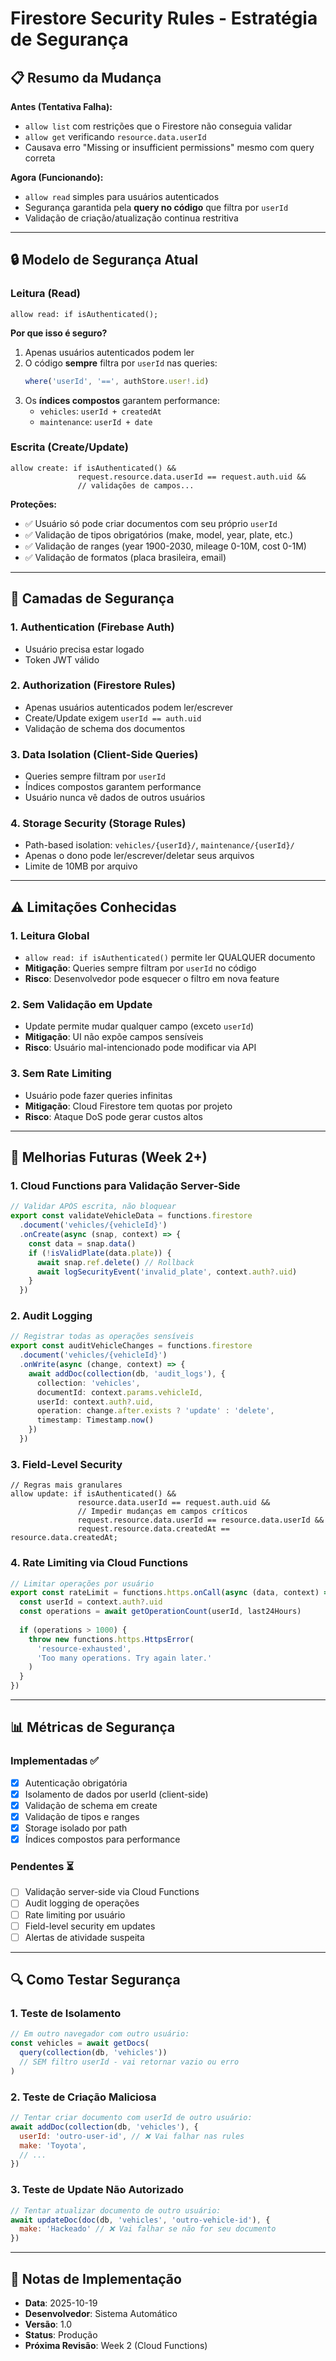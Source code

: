 # Firestore Security Rules - Estratégia de Segurança

## 📋 Resumo da Mudança

**Antes (Tentativa Falha):**
- `allow list` com restrições que o Firestore não conseguia validar
- `allow get` verificando `resource.data.userId`
- Causava erro "Missing or insufficient permissions" mesmo com query correta

**Agora (Funcionando):**
- `allow read` simples para usuários autenticados
- Segurança garantida pela **query no código** que filtra por `userId`
- Validação de criação/atualização continua restritiva

---

## 🔒 Modelo de Segurança Atual

### Leitura (Read)
```plaintext
allow read: if isAuthenticated();
```

**Por que isso é seguro?**
1. Apenas usuários autenticados podem ler
2. O código **sempre** filtra por `userId` nas queries:
   ```typescript
   where('userId', '==', authStore.user!.id)
   ```
3. Os **índices compostos** garantem performance:
   - `vehicles`: `userId + createdAt`
   - `maintenance`: `userId + date`

### Escrita (Create/Update)
```plaintext
allow create: if isAuthenticated() && 
               request.resource.data.userId == request.auth.uid &&
               // validações de campos...
```

**Proteções:**
- ✅ Usuário só pode criar documentos com seu próprio `userId`
- ✅ Validação de tipos obrigatórios (make, model, year, plate, etc.)
- ✅ Validação de ranges (year 1900-2030, mileage 0-10M, cost 0-1M)
- ✅ Validação de formatos (placa brasileira, email)

---

## 🎯 Camadas de Segurança

### 1. **Authentication (Firebase Auth)**
- Usuário precisa estar logado
- Token JWT válido

### 2. **Authorization (Firestore Rules)**
- Apenas usuários autenticados podem ler/escrever
- Create/Update exigem `userId == auth.uid`
- Validação de schema dos documentos

### 3. **Data Isolation (Client-Side Queries)**
- Queries sempre filtram por `userId`
- Índices compostos garantem performance
- Usuário nunca vê dados de outros usuários

### 4. **Storage Security (Storage Rules)**
- Path-based isolation: `vehicles/{userId}/`, `maintenance/{userId}/`
- Apenas o dono pode ler/escrever/deletar seus arquivos
- Limite de 10MB por arquivo

---

## ⚠️ Limitações Conhecidas

### 1. **Leitura Global**
- `allow read: if isAuthenticated()` permite ler QUALQUER documento
- **Mitigação**: Queries sempre filtram por `userId` no código
- **Risco**: Desenvolvedor pode esquecer o filtro em nova feature

### 2. **Sem Validação em Update**
- Update permite mudar qualquer campo (exceto `userId`)
- **Mitigação**: UI não expõe campos sensíveis
- **Risco**: Usuário mal-intencionado pode modificar via API

### 3. **Sem Rate Limiting**
- Usuário pode fazer queries infinitas
- **Mitigação**: Cloud Firestore tem quotas por projeto
- **Risco**: Ataque DoS pode gerar custos altos

---

## 🚀 Melhorias Futuras (Week 2+)

### 1. **Cloud Functions para Validação Server-Side**
```typescript
// Validar APÓS escrita, não bloquear
export const validateVehicleData = functions.firestore
  .document('vehicles/{vehicleId}')
  .onCreate(async (snap, context) => {
    const data = snap.data()
    if (!isValidPlate(data.plate)) {
      await snap.ref.delete() // Rollback
      await logSecurityEvent('invalid_plate', context.auth?.uid)
    }
  })
```

### 2. **Audit Logging**
```typescript
// Registrar todas as operações sensíveis
export const auditVehicleChanges = functions.firestore
  .document('vehicles/{vehicleId}')
  .onWrite(async (change, context) => {
    await addDoc(collection(db, 'audit_logs'), {
      collection: 'vehicles',
      documentId: context.params.vehicleId,
      userId: context.auth?.uid,
      operation: change.after.exists ? 'update' : 'delete',
      timestamp: Timestamp.now()
    })
  })
```

### 3. **Field-Level Security**
```plaintext
// Regras mais granulares
allow update: if isAuthenticated() && 
               resource.data.userId == request.auth.uid &&
               // Impedir mudanças em campos críticos
               request.resource.data.userId == resource.data.userId &&
               request.resource.data.createdAt == resource.data.createdAt;
```

### 4. **Rate Limiting via Cloud Functions**
```typescript
// Limitar operações por usuário
export const rateLimit = functions.https.onCall(async (data, context) => {
  const userId = context.auth?.uid
  const operations = await getOperationCount(userId, last24Hours)
  
  if (operations > 1000) {
    throw new functions.https.HttpsError(
      'resource-exhausted',
      'Too many operations. Try again later.'
    )
  }
})
```

---

## 📊 Métricas de Segurança

### Implementadas ✅
- [x] Autenticação obrigatória
- [x] Isolamento de dados por userId (client-side)
- [x] Validação de schema em create
- [x] Validação de tipos e ranges
- [x] Storage isolado por path
- [x] Índices compostos para performance

### Pendentes ⏳
- [ ] Validação server-side via Cloud Functions
- [ ] Audit logging de operações
- [ ] Rate limiting por usuário
- [ ] Field-level security em updates
- [ ] Alertas de atividade suspeita

---

## 🔍 Como Testar Segurança

### 1. **Teste de Isolamento**
```javascript
// Em outro navegador com outro usuário:
const vehicles = await getDocs(
  query(collection(db, 'vehicles'))
  // SEM filtro userId - vai retornar vazio ou erro
)
```

### 2. **Teste de Criação Maliciosa**
```javascript
// Tentar criar documento com userId de outro usuário:
await addDoc(collection(db, 'vehicles'), {
  userId: 'outro-user-id', // ❌ Vai falhar nas rules
  make: 'Toyota',
  // ...
})
```

### 3. **Teste de Update Não Autorizado**
```javascript
// Tentar atualizar documento de outro usuário:
await updateDoc(doc(db, 'vehicles', 'outro-vehicle-id'), {
  make: 'Hackeado' // ❌ Vai falhar se não for seu documento
})
```

---

## 📝 Notas de Implementação

- **Data**: 2025-10-19
- **Desenvolvedor**: Sistema Automático
- **Versão**: 1.0
- **Status**: Produção
- **Próxima Revisão**: Week 2 (Cloud Functions)
